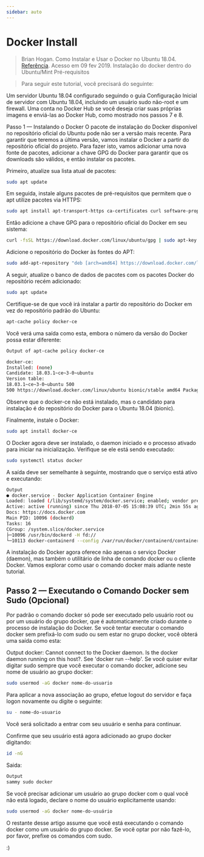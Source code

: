 ```yaml
---
sidebar: auto
---
```

# Docker Install

> Brian Hogan. Como Instalar e Usar o Docker no Ubuntu 18.04. [Referência](https://www.digitalocean.com/community/tutorials/como-instalar-e-usar-o-docker-no-ubuntu-18-04-pt). Acesso em 09 fev 2019.
> Instalação do docker dentro do Ubuntu/Mint
> Pré-requisitos

> Para seguir este tutorial, você precisará do seguinte:

Um servidor Ubuntu 18.04 configurado seguindo o guia Configuração Inicial de servidor com Ubuntu 18.04, incluindo um usuário sudo não-root e um firewall.
Uma conta no Docker Hub se você deseja criar suas próprias imagens e enviá-las ao Docker Hub, como mostrado nos passos 7 e 8.

Passo 1 — Instalando o Docker
O pacote de instalação do Docker disponível no repositório oficial do Ubuntu pode não ser a versão mais recente. Para garantir que teremos a última versão, vamos instalar o Docker a partir do repositório oficial do projeto. Para fazer isto, vamos adicionar uma nova fonte de pacotes, adicionar a chave GPG do Docker para garantir que os downloads são válidos, e então instalar os pacotes.

Primeiro, atualize sua lista atual de pacotes:

```bash
sudo apt update
```

Em seguida, instale alguns pacotes de pré-requisitos que permitem que o apt utilize pacotes via HTTPS:

```bash
sudo apt install apt-transport-https ca-certificates curl software-properties-common
```

Então adicione a chave GPG para o repositório oficial do Docker em seu sistema:

```bash
curl -fsSL https://download.docker.com/linux/ubuntu/gpg | sudo apt-key add -
```

Adicione o repositório do Docker às fontes do APT:

```bash
sudo add-apt-repository "deb [arch=amd64] https://download.docker.com/linux/ubuntu bionic stable"
```

A seguir, atualize o banco de dados de pacotes com os pacotes Docker do repositório recém adicionado:

```bash
sudo apt update
```

Certifique-se de que você irá instalar a partir do repositório do Docker em vez do repositório padrão do Ubuntu:

```bash
apt-cache policy docker-ce
```

Você verá uma saída como esta, embora o número da versão do Docker possa estar diferente:

```bash
Output of apt-cache policy docker-ce

docker-ce:
Installed: (none)
Candidate: 18.03.1~ce~3-0~ubuntu
Version table:
18.03.1~ce~3-0~ubuntu 500
500 https://download.docker.com/linux/ubuntu bionic/stable amd64 Packages
```

Observe que o docker-ce não está instalado, mas o candidato para instalação é do repositório do Docker para o Ubuntu 18.04 (bionic).

Finalmente, instale o Docker:

```bash
sudo apt install docker-ce
```

O Docker agora deve ser instalado, o daemon iniciado e o processo ativado para iniciar na inicialização. Verifique se ele está sendo executado:

```bash
sudo systemctl status docker
```

A saída deve ser semelhante à seguinte, mostrando que o serviço está ativo e executando:

```bash
Output
● docker.service - Docker Application Container Engine
Loaded: loaded (/lib/systemd/system/docker.service; enabled; vendor preset: enabled)
Active: active (running) since Thu 2018-07-05 15:08:39 UTC; 2min 55s ago
Docs: https://docs.docker.com
Main PID: 10096 (dockerd)
Tasks: 16
CGroup: /system.slice/docker.service
├─10096 /usr/bin/dockerd -H fd://
└─10113 docker-containerd --config /var/run/docker/containerd/containerd.toml
```

A instalação do Docker agora oferece não apenas o serviço Docker (daemon), mas também o utilitário de linha de comando docker ou o cliente Docker. Vamos explorar como usar o comando docker mais adiante neste tutorial.

## Passo 2 — Executando o Comando Docker sem Sudo (Opcional)

Por padrão o comando docker só pode ser executado pelo usuário root ou por um usuário do grupo docker, que é automaticamente criado durante o processo de instalação do Docker. Se você tentar executar o comando docker sem prefixá-lo com sudo ou sem estar no grupo docker, você obterá uma saída como esta:

Output
docker: Cannot connect to the Docker daemon. Is the docker daemon running on this host?.
See 'docker run --help'.
Se você quiser evitar digitar sudo sempre que você executar o comando docker, adicione seu nome de usuário ao grupo docker:

```bash
sudo usermod -aG docker nome-do-usuario
```

Para aplicar a nova associação ao grupo, efetue logout do servidor e faça logon novamente ou digite o seguinte:

```bash
su - nome-do-usuario
```

Você será solicitado a entrar com seu usuário e senha para continuar.

Confirme que seu usuário está agora adicionado ao grupo docker digitando:

```bash
id -nG
```

Saida:

```bash
Output
sammy sudo docker
```

Se você precisar adicionar um usuário ao grupo docker com o qual você não está logado, declare o nome do usuário explicitamente usando:

```bash
sudo usermod -aG docker nome-do-usuário
```

O restante desse artigo assume que você está executando o comando docker como um usuário do grupo docker. Se você optar por não fazê-lo, por favor, prefixe os comandos com sudo.

:)
